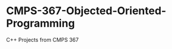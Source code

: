 CMPS-367-Objected-Oriented-Programming
======================================

C++ Projects from CMPS 367
